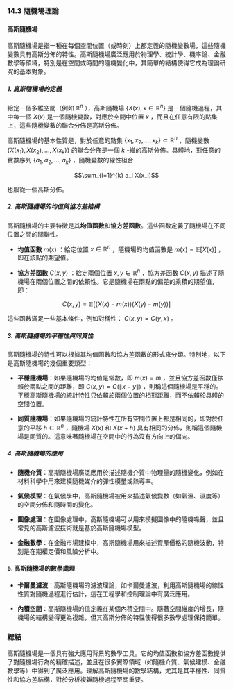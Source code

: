 ### 14.3 隨機場理論

#### 高斯隨機場

高斯隨機場是指一種在每個空間位置（或時刻）上都定義的隨機變數場，這些隨機變數具有高斯分佈的特性。高斯隨機場廣泛應用於物理學、統計學、機率論、金融數學等領域，特別是在空間或時間的隨機變化中，其簡單的結構使得它成為理論研究的基本對象。

##### 1. 高斯隨機場的定義

給定一個多維空間（例如  $`\mathbb{R}^n`$ ），高斯隨機場  $`\{ X(x), x \in \mathbb{R}^n \}`$  是一個隨機過程，其中每一個  $`X(x)`$  是一個隨機變數，對應於空間中位置  $`x`$ ，而且在任意有限的點集上，這些隨機變數的聯合分佈是高斯分佈。

高斯隨機場的基本性質是，對於任意的點集  $`\{ x_1, x_2, \dots, x_k \} \subset \mathbb{R}^n`$ ，隨機變數  $`\{ X(x_1), X(x_2), \dots, X(x_k) \}`$  的聯合分佈是一個  $`k`$ -維的高斯分佈。具體地，對任意的實數序列  $`\{ a_1, a_2, \dots, a_k \}`$ ，隨機變數的線性組合

```math
\sum_{i=1}^{k} a_i X(x_i)
```

也服從一個高斯分佈。

##### 2. 高斯隨機場的均值與協方差結構

高斯隨機場的主要特徵是其**均值函數**和**協方差函數**。這些函數定義了隨機場在不同位置之間的關聯性。

- **均值函數**  $`m(x)`$ ：給定位置  $`x \in \mathbb{R}^n`$ ，隨機場的均值函數是  $`m(x) = \mathbb{E}[X(x)]`$ ，即在該點的期望值。

- **協方差函數**  $`C(x, y)`$ ：給定兩個位置  $`x, y \in \mathbb{R}^n`$ ，協方差函數  $`C(x, y)`$  描述了隨機場在兩個位置之間的依賴性。它是隨機場在兩點的偏差的乘積的期望值，即：
  
```math
C(x, y) = \mathbb{E}[(X(x) - m(x))(X(y) - m(y))]
```

  
這些函數滿足一些基本條件，例如對稱性： $`C(x, y) = C(y, x)`$ 。

##### 3. 高斯隨機場的平穩性與同質性

高斯隨機場的特性可以根據其均值函數和協方差函數的形式來分類。特別地，以下是高斯隨機場的幾個重要類型：

- **平穩隨機場**：如果隨機場的均值是常數，即  $`m(x) = m`$ ，並且協方差函數僅依賴於兩點之間的距離，即  $`C(x, y) = C(\|x - y\|)`$ ，則稱這個隨機場是平穩的。平穩高斯隨機場的統計特性只依賴於兩個位置的相對距離，而不依賴於具體的空間位置。

- **同質隨機場**：如果隨機場的統計特性在所有空間位置上都是相同的，即對於任意的平移  $`h \in \mathbb{R}^n`$ ，隨機場  $`X(x)`$  和  $`X(x + h)`$  具有相同的分佈，則稱這個隨機場是同質的。這意味著隨機場在空間中的行為沒有方向上的偏向。

##### 4. 高斯隨機場的應用

- **隨機介質**：高斯隨機場廣泛應用於描述隨機介質中物理量的隨機變化，例如在材料科學中用來建模隨機媒介的彈性模量或熱導率。
  
- **氣候模型**：在氣候學中，高斯隨機場被用來描述氣候變數（如氣溫、濕度等）的空間分佈和隨時間的變化。

- **圖像處理**：在圖像處理中，高斯隨機場可以用來模擬圖像中的隨機噪聲，並且常見的高斯濾波技術就是基於高斯隨機場模型。

- **金融數學**：在金融市場建模中，高斯隨機場用來描述資產價格的隨機波動，特別是在期權定價和風險分析中。

#### 5. 高斯隨機場的數學處理

- **卡爾曼濾波**：高斯隨機場的濾波理論，如卡爾曼濾波，利用高斯隨機場的線性性質對隨機過程進行估計，這在工程學和控制理論中有廣泛應用。
  
- **內積空間**：高斯隨機場的值定義在某個內積空間中。隨著空間維度的增長，隨機場的結構變得更為複雜，但其高斯分佈的特性使得很多數學處理保持簡單。

### 總結

高斯隨機場是一個具有強大應用背景的數學工具。它的均值函數和協方差函數提供了對隨機場行為的精確描述，並且在很多實際領域（如隨機介質、氣候建模、金融數學等）中得到了廣泛應用。理解高斯隨機場的數學結構，尤其是其平穩性、同質性和協方差結構，對於分析複雜隨機過程至關重要。